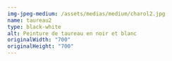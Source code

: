 ```yaml
---
img-jpeg-medium: /assets/medias/medium/charol2.jpg
name: taureau2
type: black-white
alt: Peinture de taureau en noir et blanc
originalWidth: "700"
originalHeight: "700"
---
```


